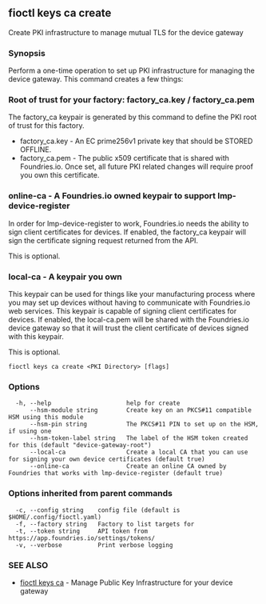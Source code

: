 ## fioctl keys ca create

Create PKI infrastructure to manage mutual TLS for the device gateway

### Synopsis

Perform a one-time operation to set up PKI infrastructure for managing
the device gateway. This command creates a few things:

### Root of trust for your factory: factory_ca.key / factory_ca.pem
The factory_ca keypair is generated by this command to define the PKI root of
trust for this factory.

 * factory_ca.key - An EC prime256v1 private key that should be STORED OFFLINE.
 * factory_ca.pem - The public x509 certificate that is shared with
   Foundries.io. Once set, all future PKI related changes will require proof
   you own this certificate.

### online-ca - A Foundries.io owned keypair to support lmp-device-register
In order for lmp-device-register to work, Foundries.io needs the ability to
sign client certificates for devices. If enabled, the factory_ca keypair will
sign the certificate signing request returned from the API.

This is optional.

### local-ca - A keypair you own
This keypair can be used for things like your manufacturing process where you
may set up devices without having to communicate with Foundries.io web
services. This keypair is capable of signing client certificates for devices.
If enabled, the local-ca.pem will be shared with the Foundries.io device gateway
so that it will trust the client certificate of devices signed with this
keypair.

This is optional.

```
fioctl keys ca create <PKI Directory> [flags]
```

### Options

```
  -h, --help                     help for create
      --hsm-module string        Create key on an PKCS#11 compatible HSM using this module
      --hsm-pin string           The PKCS#11 PIN to set up on the HSM, if using one
      --hsm-token-label string   The label of the HSM token created for this (default "device-gateway-root")
      --local-ca                 Create a local CA that you can use for signing your own device certificates (default true)
      --online-ca                Create an online CA owned by Foundries that works with lmp-device-register (default true)
```

### Options inherited from parent commands

```
  -c, --config string    config file (default is $HOME/.config/fioctl.yaml)
  -f, --factory string   Factory to list targets for
  -t, --token string     API token from https://app.foundries.io/settings/tokens/
  -v, --verbose          Print verbose logging
```

### SEE ALSO

* [fioctl keys ca](fioctl_keys_ca.md)	 - Manage Public Key Infrastructure for your device gateway

